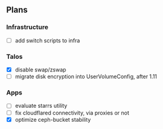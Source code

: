 ## Plans

### Infrastructure

- [ ] add switch scripts to infra

### Talos

- [x] disable swap/zswap
- [ ] migrate disk encryption into UserVolumeConfig, after 1.11

### Apps

- [ ] evaluate starrs utility
- [ ] fix cloudflared connectivity, via proxies or not
- [x] optimize ceph-bucket stability
